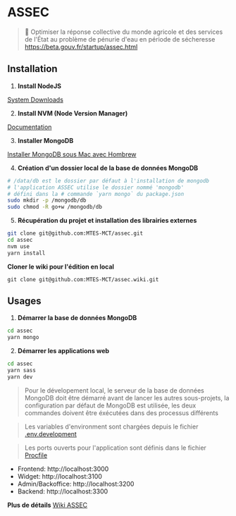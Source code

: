 # ASSEC

> 🚰 Optimiser la réponse collective du monde agricole et des services de l'État au problème de pénurie d'eau en période de sécheresse
https://beta.gouv.fr/startup/assec.html

## Installation

1. **Install NodeJS**

[System Downloads](https://nodejs.org/en/download/)

2. **Install NVM (Node Version Manager)**

[Documentation](https://github.com/creationix/nvm#installation)

3. **Installer MongoDB**

[Installer MongoDB sous Mac avec Hombrew](https://docs.mongodb.com/manual/tutorial/install-mongodb-on-os-x/#install-mongodb-community-edition-with-homebrew)

4. **Création d'un dossier local de la base de données MongoDB**
```bash
# /data/db est le dossier par défaut à l'installation de mongodb
# l'application ASSEC utilise le dossier nommé 'mongodb'
# défini dans la # commande `yarn mongo` du package.json
sudo mkdir -p /mongodb/db
sudo chmod -R go+w /mongodb/db
```

5. **Récupération du projet et installation des librairies externes**
```bash
git clone git@github.com:MTES-MCT/assec.git
cd assec
nvm use
yarn install
```

**Cloner le wiki pour l'édition en local**

`git clone git@github.com:MTES-MCT/assec.wiki.git`

## Usages

1. **Démarrer la base de données MongoDB**
```bash
cd assec
yarn mongo
```

2. **Démarrer les applications web**

```bash
cd assec
yarn sass
yarn dev
```

> Pour le dévelopement local, le serveur de la base de données MongoDB doit être démarré avant de lancer les autres sous-projets, la configuration par défaut de MongoDB est utilisée, les deux commandes doivent être éxécutées dans des processus différents<br>

> Les variables d'environment sont chargées depuis le fichier [.env.development](./.env.development)

> Les ports ouverts pour l'application sont définis dans le fichier [Procfile](./Procfile)

- Frontend: http://localhost:3000
- Widget: http://localhost:3100
- Admin/Backoffice: http://localhost:3200
- Backend: http://localhost:3300

**Plus de détails**
[Wiki ASSEC](https://github.com/MTES-MCT/assec)
